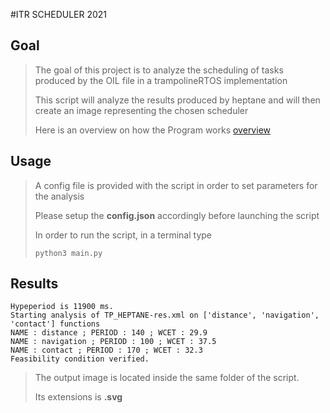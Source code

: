 #ITR SCHEDULER 2021


## Goal

> The goal of this project is to analyze the scheduling of tasks produced by the OIL file in a trampolineRTOS implementation
> 
> This script will analyze the results produced by heptane and will then create an image representing the chosen scheduler
> 
> Here is an overview on how the Program works [overview](diag_alarachepng.png)
> 

## Usage

> A config file is provided with the script in order to set parameters for the analysis
> 
> Please setup the **config.json** accordingly before launching the script
> 
> In order to run the script, in a terminal type
> 
>  ``python3 main.py ``
>

## Results

    Hypeperiod is 11900 ms.
    Starting analysis of TP_HEPTANE-res.xml on ['distance', 'navigation', 'contact'] functions
    NAME : distance ; PERIOD : 140 ; WCET : 29.9
    NAME : navigation ; PERIOD : 100 ; WCET : 37.5
    NAME : contact ; PERIOD : 170 ; WCET : 32.3
    Feasibility condition verified.

> The output image is located inside the same folder of the script.
> 
> Its extensions is **.svg**